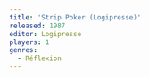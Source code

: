 ```yaml
---
title: 'Strip Poker (Logipresse)'
released: 1987
editor: Logipresse
players: 1
genres:
  - Réflexion
---
```


